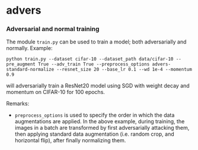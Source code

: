 # advers

### Adversarial and normal training

The module  `train.py` can be used to train a model; both adversarially and normally. Example:

`python train.py --dataset cifar-10 --dataset_path data/cifar-10 --pre_augment True --adv_train True --preprocess_options advers-standard-normalize --resnet_size 20 --base_lr 0.1 --wd 1e-4 --momentum 0.9`

will adversarially train a ResNet20 model using SGD with weight decay and momentum on CIFAR-10 for 100 epochs.

Remarks:

* `preprocess_options` is used to specify the order in which the data augmentations are applied. In the above example, during training, the images in a batch are transformed by first adversarially attacking them, then applying standard data augmentation (i.e. random crop, and horizontal flip), after finally normalizing them.

<!-- `python eval.py --dataset imagenet --class_downsample_factor 10 --attack pgd_linf --epsilon 16.0 --n_iters 100 --step_size 1 --ckpt_path [CKPT_PATH] --dataset_path [DATASET_PATH]`)

will evaluate a ResNet-50 model checkpoint located at `CKPT_PATH` against the L<sub>&infin;</sub> attack with &epsilon;=16, 100 iterations, and step size 1 on the ImageNet-100 validation set, located at `DATASET_PATH`.  The choices of attack we provide are: `pgd_linf, pgd_l2, fw_l1, jpeg_linf, jpeg_l2, jpeg_l1, elastic, fog, gabor, snow`.

If the flag `--use_wandb` is set, results will be logged to WandB.  Otherwise, if the flag `--no_wandb` is set, results will be logged to the folder `./eval/eval-[YYYYmmDD_HHMMSS]-[RUN_ID]`, which will contain:

* file `summary.log`, a JSON file containing a single dict with configuration parameters and results of the run
* folder `images` containing (1) `adv_[X].png`, `orig_[X].png`, attacked and original version of the first image in each class X and (2) `init_adv_[X].png`, `init_orig_[X].png`, attacked and original versions of all images in the first evaluation batch.) -->
